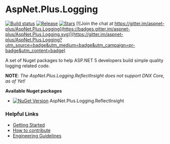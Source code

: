 # AspNet.Plus.Logging

[![Build status](https://ci.appveyor.com/api/projects/status/oihv7jrwa92qbn9p?svg=true)](https://ci.appveyor.com/project/codematrix/aspnet-plus-logging) 
[![Release](https://img.shields.io/github/release/aspnet-plus/AspNet.Plus.Logging.svg)](https://github.com/aspnet-plus/AspNet.Plus.Logging/releases/latest)
[![Stars](https://img.shields.io/github/stars/aspnet-plus/AspNet.Plus.Logging.svg)](https://github.com/aspnet-plus/AspNet.Plus.Logging/stargazers)
[![Join the chat at https://gitter.im/aspnet-plus/AspNet.Plus.Logging](https://badges.gitter.im/aspnet-plus/AspNet.Plus.Logging.svg)](https://gitter.im/aspnet-plus/AspNet.Plus.Logging?utm_source=badge&utm_medium=badge&utm_campaign=pr-badge&utm_content=badge)

A set of Nuget packages to help ASP.NET 5 developers build simple quality logging related code.

**NOTE**: *The AspNet.Plus.Logging.ReflectInsight does not support DNX Core, as of Yet!*

**Available Nuget packages**

* [![NuGet Version](http://img.shields.io/nuget/v/AspNet.Plus.Logging.ReflectInsight.svg?style=flat)](http://www.nuget.org/packages/AspNet.Plus.Logging.ReflectInsight/)  AspNet.Plus.Logging.ReflectInsight


### Helpful Links

* [Getting Started](https://github.com/aspnet-plus/Home/blob/master/README.md)
* [How to contribute](https://github.com/aspnet-plus/Home/blob/master/CONTRIBUTING.md)
* [Engineering Guidelines](https://github.com/aspnet-plus/Home/wiki/Engineering-guidelines)
 
